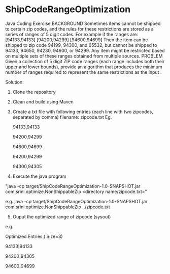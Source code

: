# ShipCodeRangeOptimization
Java Coding Exercise
BACKGROUND
Sometimes items cannot be shipped to certain zip codes, and the rules for these restrictions are stored as a series of ranges of 5 digit codes. 
For example if the ranges are:
[94133,94133] [94200,94299] [94600,94699]
Then the item can be shipped to zip code 94199, 94300, and 65532, but cannot be shipped to 94133, 94650, 94230, 94600, or 94299.
Any item might be restricted based on multiple sets of these ranges obtained from multiple sources.
PROBLEM
Given a collection of 5 digit ZIP code ranges (each range includes both their upper and lower bounds), provide an algorithm that produces the minimum number of ranges required to represent the same restrictions as the input . 

Solution:
1. Clone the repository

2. Clean and build using Maven

3. Create a txt file with following entries (each line with two zipcodes, separated by comma)
   filename: zipcode.txt
   Eg.
    
    94133,94133
       
    94200,94299
    
    94600,94699
    
    94200,94299
    
    94300,94305
    
4. Execute the java program

"java -cp target/ShipCodeRangeOptimization-1.0-SNAPSHOT.jar com.srini.optimize.NonShippableZip  <directory name/zipcode.txt>"

e.g. java -cp target/ShipCodeRangeOptimization-1.0-SNAPSHOT.jar com.srini.optimize.NonShippableZip ../zipcode.txt

5. Ouput the optimized range of zipcode (sysout)

e.g.

Optimized Entries:( Size=3)

94133|94133

94200|94305

94600|94699
